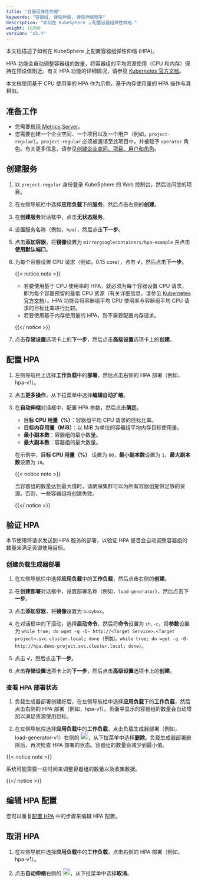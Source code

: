 ```yaml
---
title: "容器组弹性伸缩"
keywords: "容器组, 弹性伸缩, 弹性伸缩程序"
description: "如何在 KubeSphere 上配置容器组弹性伸缩."
weight: 10290
version: "v3.4"
---
```


本文档描述了如何在 KubeSphere 上配置容器组弹性伸缩 (HPA)。

HPA 功能会自动调整容器组的数量，将容器组的平均资源使用（CPU 和内存）保持在预设值附近。有关 HPA 功能的详细情况，请参见 [Kubernetes 官方文档](https://kubernetes.io/zh/docs/tasks/run-application/horizontal-pod-autoscale/)。

本文档使用基于 CPU 使用率的 HPA 作为示例，基于内存使用量的 HPA 操作与其相似。

## 准备工作

- 您需要[启用 Metrics Server](../../../pluggable-components/metrics-server/)。
- 您需要创建一个企业空间、一个项目以及一个用户（例如，`project-regular`）。`project-regular` 必须被邀请至此项目中，并被赋予 `operator` 角色。有关更多信息，请参见[创建企业空间、项目、用户和角色](../../../quick-start/create-workspace-and-project/)。

## 创建服务

1. 以 `project-regular` 身份登录 KubeSphere 的 Web 控制台，然后访问您的项目。 

2. 在左侧导航栏中选择**应用负载**下的**服务**，然后点击右侧的**创建**。

3. 在**创建服务**对话框中，点击**无状态服务**。

4. 设置服务名称（例如，`hpa`），然后点击**下一步**。

5. 点击**添加容器**，将**镜像**设置为 `mirrorgooglecontainers/hpa-example` 并点击**使用默认端口**。

6. 为每个容器设置 CPU 请求（例如，0.15 core），点击 **√**，然后点击**下一步**。

   {{< notice note >}}

   * 若要使用基于 CPU 使用率的 HPA，就必须为每个容器设置 CPU 请求，即为每个容器预留的最低 CPU 资源（有关详细信息，请参见 [Kubernetes 官方文档](https://kubernetes.io/zh/docs/tasks/run-application/horizontal-pod-autoscale/)）。HPA 功能会将容器组平均 CPU 使用率与容器组平均 CPU 请求的目标比率进行比较。
   * 若要使用基于内存使用量的 HPA，则不需要配置内存请求。

   {{</ notice >}}

7. 点击**存储设置**选项卡上的**下一步**，然后点击**高级设置**选项卡上的**创建**。

## 配置 HPA

1. 左侧导航栏上选择**工作负载**中的**部署**，然后点击右侧的 HPA 部署（例如，hpa-v1）。

2. 点击**更多操作**，从下拉菜单中选择**编辑自动扩缩**。

3. 在**自动伸缩**对话框中，配置 HPA 参数，然后点击**确定**。

   * **目标 CPU 用量（%）**：容器组平均 CPU 请求的目标比率。
   * **目标内存用量（MiB）**：以 MiB 为单位的容器组平均内存目标使用量。
   * **最小副本数**：容器组的最小数量。
   * **最大副本数**：容器组的最大数量。

   在示例中，**目标 CPU 用量（%）** 设置为 `60`，**最小副本数**设置为 `1`，**最大副本数**设置为 `10`。

   {{< notice note >}}

   当容器组的数量达到最大值时，请确保集群可以为所有容器组提供足够的资源。否则，一些容器组将创建失败。

   {{</ notice >}}

## 验证 HPA

本节使用将请求发送到 HPA 服务的部署，以验证 HPA 是否会自动调整容器组的数量来满足资源使用目标。

### 创建负载生成器部署

1. 在左侧导航栏中选择**应用负载**中的**工作负载**，然后点击右侧的**创建**。

2. 在**创建部署**对话框中，设置部署名称（例如，`load-generator`），然后点击**下一步**。

3. 点击**添加容器**，将**镜像**设置为 `busybox`。

4. 在对话框中向下滚动，选择**启动命令**，然后将**命令**设置为 `sh,-c`，将**参数**设置为 `while true; do wget -q -O- http://<Target Service>.<Target project>.svc.cluster.local; done`（例如，`while true; do wget -q -O- http://hpa.demo-project.svc.cluster.local; done`）。

5. 点击 **√**，然后点击**下一步**。

6. 点击**存储设置**选项卡上的**下一步**，然后点击**高级设置**选项卡上的**创建**。

### 查看 HPA 部署状态

1. 负载生成器部署创建好后，在左侧导航栏中选择**应用负载**下的**工作负载**，然后点击右侧的 HPA 部署（例如，hpa-v1）。页面中显示的容器组的数量会自动增加以满足资源使用目标。

2. 在左侧导航栏选择**应用负载**中的**工作负载**，点击负载生成器部署（例如，load-generator-v1）右侧的 <img src="/images/docs/v3.x/zh-cn/project-user-guide/application-workloads/horizontal-pod-autoscaling/three-dots.png" width="20px" alt="icon" />，从下拉菜单中选择**删除**。负载生成器部署删除后，再次检查 HPA 部署的状态。容器组的数量会减少到最小值。

{{< notice note >}}

系统可能需要一些时间来调整容器组的数量以及收集数据。

{{</ notice >}}

## 编辑 HPA 配置

您可以重复[配置 HPA](#配置-hpa) 中的步骤来编辑 HPA 配置。

## 取消 HPA

1. 在左侧导航栏选择**应用负载**中的**工作负载**，点击右侧的 HPA 部署（例如，hpa-v1）。

2. 点击**自动伸缩**右侧的 <img src="/images/docs/v3.x/zh-cn/project-user-guide/application-workloads/horizontal-pod-autoscaling/three-dots.png" width="20px" alt="icon" />，从下拉菜单中选择**取消**。

